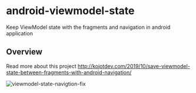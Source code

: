 # android-viewmodel-state
Keep ViewModel state with the fragments and navigation in android application

## Overview
Read more about this project http://kojotdev.com/2019/10/save-viewmodel-state-between-fragments-with-android-navigation/

![viewmodel-state-navigtion-fix](http://kojotdev.com/wp-content/uploads/2019/10/viewmodel_state_navigation_fix.gif)
